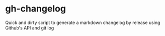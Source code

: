 gh-changelog
============

Quick and dirty script to generate a markdown changelog by release using Github's API and git log 
